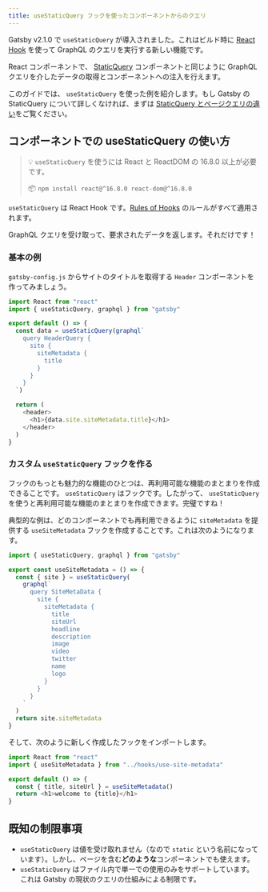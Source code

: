 ```yaml
---
title: useStaticQuery フックを使ったコンポーネントからのクエリ
---
```


Gatsby v2.1.0 で `useStaticQuery` が導入されました。これはビルド時に [React Hook](https://reactjs.org/docs/hooks-intro.html) を使って GraphQL のクエリを実行する新しい機能です。

React コンポーネントで、 [StaticQuery](/docs/static-query/) コンポーネントと同じように GraphQL クエリを介したデータの取得とコンポーネントへの注入を行えます。

このガイドでは、 `useStaticQuery` を使った例を紹介します。もし Gatsby の StaticQuery について詳しくなければ、まずは [StaticQuery とページクエリの違い](/docs/static-query/#how-staticquery-differs-from-page-query)をご覧ください。

## コンポーネントでの useStaticQuery の使い方

> 💡 `useStaticQuery` を使うには React と ReactDOM の 16.8.0 以上が必要です。
>
> 📦 `npm install react@^16.8.0 react-dom@^16.8.0`

`useStaticQuery` は React Hook です。[Rules of Hooks](https://reactjs.org/docs/hooks-rules.html) のルールがすべて適用されます。

GraphQL クエリを受け取って、要求されたデータを返します。それだけです！

### 基本の例

`gatsby-config.js` からサイトのタイトルを取得する `Header` コンポーネントを作ってみましょう。

```jsx:title=src/components/header.js
import React from "react"
import { useStaticQuery, graphql } from "gatsby"

export default () => {
  const data = useStaticQuery(graphql`
    query HeaderQuery {
      site {
        siteMetadata {
          title
        }
      }
    }
  `)

  return (
    <header>
      <h1>{data.site.siteMetadata.title}</h1>
    </header>
  )
}
```

### カスタム `useStaticQuery` フックを作る

フックのもっとも魅力的な機能のひとつは、再利用可能な機能のまとまりを作成できることです。 `useStaticQuery` はフックです。したがって、 `useStaticQuery` を使うと再利用可能な機能のまとまりを作成できます。完璧ですね！

典型的な例は、どのコンポーネントでも再利用できるように `siteMetadata` を提供する `useSiteMetadata` フックを作成することです。これは次のようになります。

```jsx:title=src/hooks/use-site-metadata.js
import { useStaticQuery, graphql } from "gatsby"

export const useSiteMetadata = () => {
  const { site } = useStaticQuery(
    graphql`
      query SiteMetaData {
        site {
          siteMetadata {
            title
            siteUrl
            headline
            description
            image
            video
            twitter
            name
            logo
          }
        }
      }
    `
  )
  return site.siteMetadata
}
```

そして、次のように新しく作成したフックをインポートします。

```jsx:title=src/pages/index.js
import React from "react"
import { useSiteMetadata } from "../hooks/use-site-metadata"

export default () => {
  const { title, siteUrl } = useSiteMetadata()
  return <h1>welcome to {title}</h1>
}
```

## 既知の制限事項

- `useStaticQuery` は値を受け取れません（なので `static` という名前になっています）。しかし、ページを含む**どのような**コンポーネントでも使えます。
- `useStaticQuery` はファイル内で単一での使用のみをサポートしています。これは Gatsby の現状のクエリの仕組みによる制限です。
